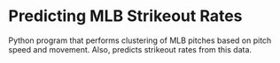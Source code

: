 # Predicting MLB Strikeout Rates
Python program that performs clustering of MLB pitches based on pitch speed and movement.  Also, predicts strikeout rates from this data.
